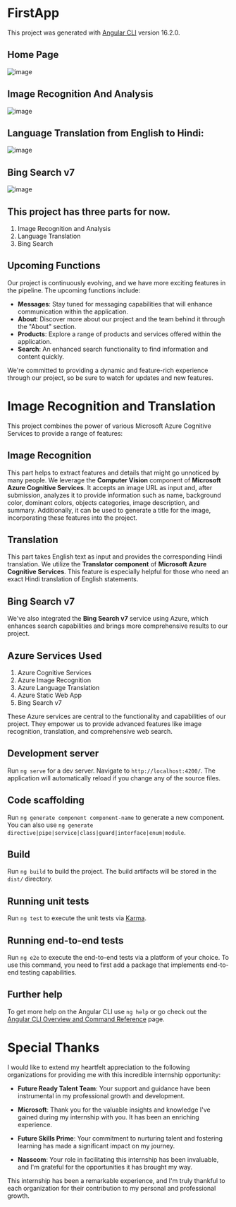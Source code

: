 # FirstApp

This project was generated with [Angular CLI](https://github.com/angular/angular-cli) version 16.2.0.

## Home Page
![image](https://github.com/Harshitg551/Azure_angularProject/assets/98156928/97a01f37-5a89-469d-a7b0-f2260989e9cb)

## Image Recognition And Analysis

![image](https://github.com/Harshitg551/Azure_angularProject/assets/98156928/83e19cdf-83ea-40b3-a0b8-8566bc5caa58)

## Language Translation from English to Hindi:
![image](https://github.com/Harshitg551/Azure_angularProject/assets/98156928/86438118-18b2-4582-ba3a-802bc6d27ee2)

## Bing Search v7
![image](https://github.com/Harshitg551/Azure_angularProject/assets/98156928/22fcad47-aeb8-4e69-9d55-ccfe2fbab2d2)

## This project has three parts for now. 
1. Image Recognition and Analysis
2. Language Translation
3. Bing Search

## Upcoming Functions

Our project is continuously evolving, and we have more exciting features in the pipeline. The upcoming functions include:

- **Messages**: Stay tuned for messaging capabilities that will enhance communication within the application.
- **About**: Discover more about our project and the team behind it through the "About" section.
- **Products**: Explore a range of products and services offered within the application.
- **Search**: An enhanced search functionality to find information and content quickly.

We're committed to providing a dynamic and feature-rich experience through our project, so be sure to watch for updates and new features.

# Image Recognition and Translation

This project combines the power of various Microsoft Azure Cognitive Services to provide a range of features:

## Image Recognition

This part helps to extract features and details that might go unnoticed by many people. We leverage the **Computer Vision** component of **Microsoft Azure Cognitive Services**. It accepts an image URL as input and, after submission, analyzes it to provide information such as name, background color, dominant colors, objects categories, image description, and summary. Additionally, it can be used to generate a title for the image, incorporating these features into the project.

## Translation

This part takes English text as input and provides the corresponding Hindi translation. We utilize the **Translator component** of **Microsoft Azure Cognitive Services**. This feature is especially helpful for those who need an exact Hindi translation of English statements.

## Bing Search v7

We've also integrated the **Bing Search v7** service using Azure, which enhances search capabilities and brings more comprehensive results to our project.

## Azure Services Used

1. Azure Cognitive Services
2. Azure Image Recognition
3. Azure Language Translation
4. Azure Static Web App
5. Bing Search v7

These Azure services are central to the functionality and capabilities of our project. They empower us to provide advanced features like image recognition, translation, and comprehensive web search.


## Development server

Run `ng serve` for a dev server. Navigate to `http://localhost:4200/`. The application will automatically reload if you change any of the source files.

## Code scaffolding

Run `ng generate component component-name` to generate a new component. You can also use `ng generate directive|pipe|service|class|guard|interface|enum|module`.

## Build

Run `ng build` to build the project. The build artifacts will be stored in the `dist/` directory.

## Running unit tests

Run `ng test` to execute the unit tests via [Karma](https://karma-runner.github.io).

## Running end-to-end tests

Run `ng e2e` to execute the end-to-end tests via a platform of your choice. To use this command, you need to first add a package that implements end-to-end testing capabilities.

## Further help

To get more help on the Angular CLI use `ng help` or go check out the [Angular CLI Overview and Command Reference](https://angular.io/cli) page.

# Special Thanks

I would like to extend my heartfelt appreciation to the following organizations for providing me with this incredible internship opportunity:

- **Future Ready Talent Team**: Your support and guidance have been instrumental in my professional growth and development.

- **Microsoft**: Thank you for the valuable insights and knowledge I've gained during my internship with you. It has been an enriching experience.

- **Future Skills Prime**: Your commitment to nurturing talent and fostering learning has made a significant impact on my journey.

- **Nasscom**: Your role in facilitating this internship has been invaluable, and I'm grateful for the opportunities it has brought my way.

This internship has been a remarkable experience, and I'm truly thankful to each organization for their contribution to my personal and professional growth.

